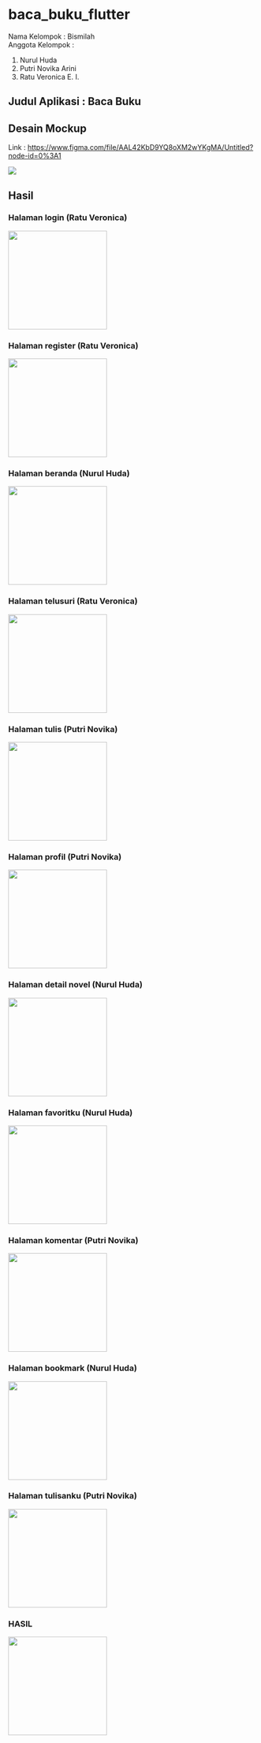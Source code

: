 # baca_buku_flutter

Nama Kelompok : Bismilah <br>
Anggota Kelompok : <br>

1. Nurul Huda <br>
2. Putri Novika Arini <br>
3. Ratu Veronica E. I. <br>

## Judul Aplikasi : Baca Buku

## Desain Mockup
Link : https://www.figma.com/file/AAL42KbD9YQ8oXM2wYKgMA/Untitled?node-id=0%3A1

<span><img src="assets/pages/figma.jpg"></span>

## Hasil
### Halaman login (Ratu Veronica)
<span><img src="assets/pages/1.jpeg" width= "200"></span>
### Halaman register (Ratu Veronica)
<span><img src="assets/pages/2.jpeg" width= "200"></span>
### Halaman beranda (Nurul Huda)
<span><img src="assets/pages/3.jpeg" width= "200"></span>
### Halaman telusuri (Ratu Veronica)
<span><img src="assets/pages/4.jpeg" width= "200"></span>
### Halaman tulis (Putri Novika)
<span><img src="assets/pages/5.jpeg" width= "200"></span>
### Halaman profil (Putri Novika)
<span><img src="assets/pages/6.jpeg" width= "200"></span>
### Halaman detail novel (Nurul Huda)
<span><img src="assets/pages/7.jpeg" width= "200"></span>
### Halaman favoritku (Nurul Huda)
<span><img src="assets/pages/8.jpeg" width= "200"></span>
### Halaman komentar (Putri Novika)
<span><img src="assets/pages/9.jpeg" width= "200"></span>
### Halaman bookmark (Nurul  Huda)
<span><img src="assets/pages/10.jpeg" width= "200"></span>
### Halaman tulisanku (Putri Novika)
<span><img src="assets/pages/11.jpeg" width= "200"></span>


### HASIL
<span><img src="assets/SS/1.jpeg" width= "200"></span>